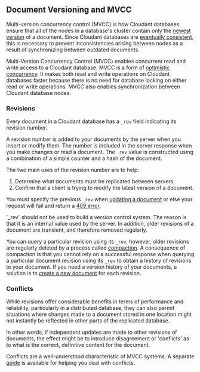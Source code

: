 ## Document Versioning and MVCC

Multi-version concurrency control (MVCC) is how Cloudant databases ensure that all of the nodes in a database's cluster contain only the [newest version](document.html) of a document.
Since Cloudant databases are [eventually consistent](cap_theorem.html),
this is necessary to prevent inconsistencies arising between nodes as a result of synchronizing between outdated documents.

Multi-Version Concurrency Control (MVCC) enables concurrent read and write access to a Cloudant database.
MVCC is a form of [optimistic concurrency](http://en.wikipedia.org/wiki/Optimistic_concurrency_control).
It makes both read and write operations on Cloudant databases faster because there is no need for database locking on either read or write operations.
MVCC also enables synchronization between Cloudant database nodes.

### Revisions

Every document in a Cloudant database has a `_rev` field indicating its revision number.

A revision number is added to your documents by the server when you insert or modify them.
The number is included in the server response when you make changes or read a document.
The `_rev` value is constructed using a combination of a simple counter and a hash of the document.

The two main uses of the revision number are to help:

1.	Determine what documents must be replicated between servers.
2.	Confirm that a client is trying to modify the latest version of a document.

You must specify the previous `_rev` when [updating a document](document.html#update) or else your request will fail and return a [409 error](http.html#409).

<aside class="warning" role="complementary" aria-label="revnotVCS">`_rev` should not be used to build a version control system.
The reason is that it is an internal value used by the server.
In addition,
older revisions of a document are transient,
and therefore removed regularly.</aside>

You can query a particular revision using its `_rev`,
however,
older revisions are regularly deleted by a process called [compaction](http://en.wikipedia.org/wiki/Data_compaction).
A consequence of compaction is that you cannot rely on a successful response when querying a particular document revision using its `_rev` to obtain a history of revisions to your document.
If you need a version history of your documents,
a solution is to [create a new document](document.html#documentCreate) for each revision.

### Conflicts

While revisions offer considerable benefits in terms of performance and reliability,
particularly in a distributed database,
they can also permit situations where changes made to a document stored in one
location might not instantly be reflected in other parts of the replicated database.

In other words,
if independent updates are made to other revisions of documents,
the effect might be to introduce disagreement or 'conflicts' as to what is the correct,
definitive content for the document.

Conflicts are a well-understood characteristic of MVCC systems.
A separate [guide](conflicts.html) is available for helping you deal with conflicts.
